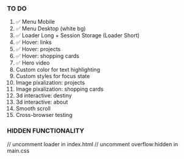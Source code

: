 ### TO DO

1. ✅ Menu Mobile
2. ✅ Menu Desktop (white bg)
3. ✅ Loader Long + Session Storage (Loader Short)
4. ✅ Hover: links
5. ✅ Hover: projects
6. ✅ Hover: shopping cards
7. ✅ Hero video
8. Custom color for text highlighting
9. Custom styles for focus state
10. Image pixalization: projects
11. Image pixalization: shopping cards
12. 3d interactive: destiny
13. 3d interactive: about
14. Smooth scroll
15. Cross-browser testing

### HIDDEN FUNCTIONALITY

// uncomment loader in index.html
// uncomment overflow:hidden in main.css
